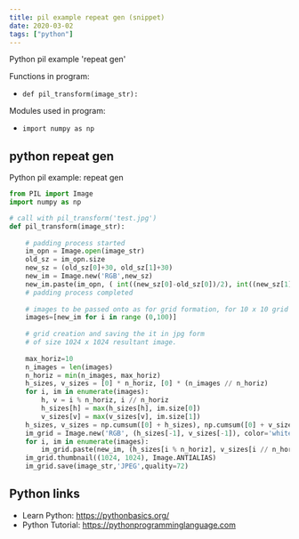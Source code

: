 ```yaml
---
title: pil example repeat gen (snippet)
date: 2020-03-02
tags: ["python"]
---
```

Python pil example 'repeat gen'

Functions in program: 
* `def pil_transform(image_str):`

Modules used in program: 
* `import numpy as np`

## python repeat gen

Python pil example: repeat gen

```python
from PIL import Image
import numpy as np

# call with pil_transform('test.jpg')
def pil_transform(image_str):
    
    # padding process started
    im_opn = Image.open(image_str)
    old_sz = im_opn.size
    new_sz = (old_sz[0]+30, old_sz[1]+30)
    new_im = Image.new('RGB',new_sz)
    new_im.paste(im_opn, ( int((new_sz[0]-old_sz[0])/2), int((new_sz[1]-old_sz[1])/2)) )
    # padding process completed
    
    # images to be passed onto as for grid formation, for 10 x 10 grid pass 10^2 PIL object images .
    images=[new_im for i in range (0,100)]
    
    # grid creation and saving the it in jpg form
    # of size 1024 x 1024 resultant image.
    
    max_horiz=10
    n_images = len(images)
    n_horiz = min(n_images, max_horiz)
    h_sizes, v_sizes = [0] * n_horiz, [0] * (n_images // n_horiz)
    for i, im in enumerate(images):
        h, v = i % n_horiz, i // n_horiz
        h_sizes[h] = max(h_sizes[h], im.size[0])
        v_sizes[v] = max(v_sizes[v], im.size[1])
    h_sizes, v_sizes = np.cumsum([0] + h_sizes), np.cumsum([0] + v_sizes)
    im_grid = Image.new('RGB', (h_sizes[-1], v_sizes[-1]), color='white')
    for i, im in enumerate(images):
        im_grid.paste(new_im, (h_sizes[i % n_horiz], v_sizes[i // n_horiz]))
    im_grid.thumbnail((1024, 1024), Image.ANTIALIAS)
    im_grid.save(image_str,'JPEG',quality=72)

```

## Python links

- Learn Python: https://pythonbasics.org/
- Python Tutorial: https://pythonprogramminglanguage.com

